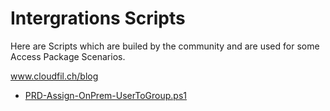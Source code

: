 # Intergrations Scripts

Here are Scripts which are builed by the community and are used for some Access Package Scenarios.

www.cloudfil.ch/blog
- [PRD-Assign-OnPrem-UserToGroup.ps1](https://cloudfil.ch/lifecycle-workflow-custom-task-extension-for-assigning-on-premise-groups-to-users/)
